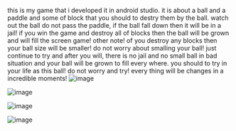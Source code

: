this is my game that i developed it in android studio. 
it is about a ball and a paddle and some of block that you should to destry them by the ball.
watch out the ball do not pass the paddle, if the ball fall down then it will be in a jail!
if you win the game and destroy all of blocks then the ball will be grown and will fill the screen game!
other note! of you destroy any blocks then your ball size will be smaller!
do not worry about smalling your ball! just continue to try and after you will, there is no jail 
and no small ball in bad situation and your ball will be grown to fill every where.
you should to try in your life as this ball! do not worry and try! every thing will be changes in a incredible moments! 
![image](https://github.com/maziar-ghanbari/BallAndPaddle/assets/55378791/cf730524-0c2b-44a2-a274-4aa9499bcf1b)

![image](https://github.com/maziar-ghanbari/BallAndPaddle/assets/55378791/d07c8ba7-e786-4358-8fe5-36a12994308b)

![image](https://github.com/maziar-ghanbari/BallAndPaddle/assets/55378791/7386ec78-1b48-4301-bdb6-b51720270c02)

![image](https://github.com/maziar-ghanbari/BallAndPaddle/assets/55378791/59d1940a-3489-43f0-99cb-adcded74ada0)
